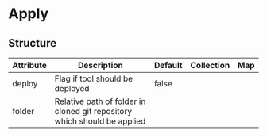 # Apply 
 

## Structure 
 

| Attribute | Description                                                               | Default | Collection | Map  |
| --------- | ------------------------------------------------------------------------- | ------- | ---------- | ---  |
| deploy    | Flag if tool should be deployed                                           |  false  |            |      |
| folder    | Relative path of folder in cloned git repository which should be applied  |         |            |      |